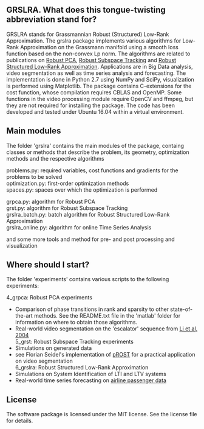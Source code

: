 ## GRSLRA. What does this tongue-twisting abbreviation stand for?
GRSLRA stands for Grassmannian Robust (Structured) Low-Rank Approximation. The grslra package implements various algorithms for Low-Rank Approximation on the Grassmann manifold using a smooth loss function based on the non-convex Lp norm. The algorithms are related to publications on [Robust PCA], [Robust Subspace Tracking] and [Robust Structured Low-Rank Approximation]. Applications are in Big Data analysis, video segmentation as well as time series analysis and forecasting.
The implementation is done in Python 2.7 using NumPy and SciPy, visualization is performed using Matplotlib. The package contains C-extensions for the cost function, whose compilation requires CBLAS and OpenMP. Some functions in the video processing module require OpenCV and ffmpeg, but they are not required for installing the package.
The code has been developed and tested under Ubuntu 16.04 within a virtual environment.

## Main modules
The folder 'grslra' contains the main modules of the package, containg classes or methods that describe the problem, its geometry, optimization methods and the respective algorithms  
  
problems.py: required variables, cost functions and gradients for the problems to be solved  
optimization.py: first-order optimization methods  
spaces.py: spaces over which the optimization is performed  
  
grpca.py: algorithm for Robust PCA  
grst.py: algorithm for Robust Subspace Tracking  
grslra_batch.py: batch algorithm for Robust Structured Low-Rank Approximation  
grslra_online.py: algorithm for online Time Series Analysis  
  
and some more tools and method for pre- and post processing and visualization  
  
## Where should I start?  
The folder 'experiments' contains various scripts to the following experiments:  
  
4_grpca: Robust PCA experiments  
- Comparison of phase transitions in rank and sparsity to other state-of-the-art methods. See the README.txt file in the 'matlab' folder for information on where to obtain those algorithms.  
- Real-world video segmentation on the 'escalator' sequence from [Li et al, 2004]  
5_grst: Robust Subspace Tracking experiments  
- Simulations on generated data  
- see Florian Seidel's implementation of [pROST] for a practical application on video segmentation  
6_grslra: Robust Structured Low-Rank Approximation  
- Simulations on System Identification of LTI and LTV systems  
- Real-world time series forecasting on [airline passenger data]  
  
## License  
The software package is licensed under the MIT license. See the license file for details.  
  
[Robust PCA]:https://arxiv.org/abs/1210.0805
[Robust Subspace Tracking]:https://arxiv.org/abs/1302.2073
[Robust Structured Low-Rank Approximation]:https://arxiv.org/abs/1506.03958
[Li et al, 2004]:http://ieeexplore.ieee.org/document/1344037/
[pROST]:https://github.com/FlorianSeidel/GOL
[airline passenger data]:http://www.rita.dot.gov/bts
